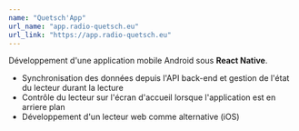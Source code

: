 ```yaml
---
name: "Quetsch'App"
url_name: "app.radio-quetsch.eu"
url_link: "https://app.radio-quetsch.eu"
---
```


Développement d'une application mobile Android sous **React Native**.

- Synchronisation des données depuis l'API back-end et gestion de l'état du lecteur durant la lecture
- Contrôle du lecteur sur l'écran d'accueil lorsque l'application est en arriere plan
- Développement d'un lecteur web comme alternative (iOS)